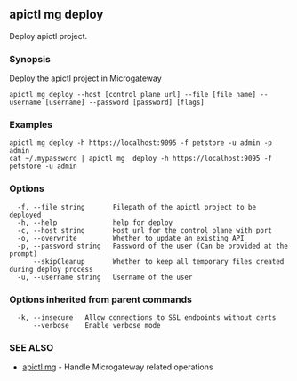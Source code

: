 ## apictl mg deploy

Deploy apictl project.

### Synopsis

Deploy the apictl project in Microgateway

```
apictl mg deploy --host [control plane url] --file [file name] --username [username] --password [password] [flags]
```

### Examples

```
apictl mg deploy -h https://localhost:9095 -f petstore -u admin -p admin
cat ~/.mypassword | apictl mg  deploy -h https://localhost:9095 -f petstore -u admin
```

### Options

```
  -f, --file string       Filepath of the apictl project to be deployed
  -h, --help              help for deploy
  -c, --host string       Host url for the control plane with port
  -o, --overwrite         Whether to update an existing API
  -p, --password string   Password of the user (Can be provided at the prompt)
      --skipCleanup       Whether to keep all temporary files created during deploy process
  -u, --username string   Username of the user
```

### Options inherited from parent commands

```
  -k, --insecure   Allow connections to SSL endpoints without certs
      --verbose    Enable verbose mode
```

### SEE ALSO

* [apictl mg](apictl_mg.md)	 - Handle Microgateway related operations

